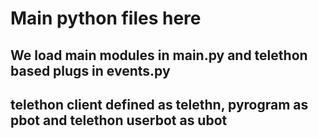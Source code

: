 # Main python files here

## We load main modules in __main__.py and telethon based plugs in events.py

## telethon client defined as telethn, pyrogram as pbot and telethon userbot as ubot
